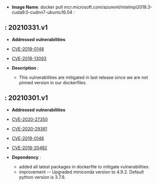 -  **Image Name**: docker pull mcr.microsoft.com/azureml/intelmpi2018.3-cuda9.0-cudnn7-ubuntu16.04 : 

: 20210331.v1
-------------------

-   **Addressed vulnerabilities**
-   [CVE-2019-0148](https://lists.ubuntu.com/archives/ubuntu-security-announce/2021-January/005823.html)
-   [CVE-2018-13093](https://lists.ubuntu.com/archives/ubuntu-security-announce/2021-January/005857.html)

-   **Description** : 
  
     -   This vulnerabilities are mitigated in last release since we are not pinned version in our dockerfiles.
     

: 20210301.v1
-------------------

-   **Addressed vulnerabilities**
-   [CVE-2020-27350](https://lists.ubuntu.com/archives/ubuntu-security-announce/2020-December/005802.html)
-   [CVE-2020-29361](https://lists.ubuntu.com/archives/ubuntu-security-announce/2021-January/005819.html)
-   [CVE-2019-0148](https://lists.ubuntu.com/archives/ubuntu-security-announce/2021-January/005823.html)
-   [CVE-2018-20482](https://lists.ubuntu.com/archives/ubuntu-security-announce/2021-January/005839.html)

 -   **Dependency** : 
  
     -   added all latest packages in dockerfile to mitigate vulnerabilities.
     -   improvement -- Upgraded miniconda version to 4.9.2. Default python version is 3.7.9.
